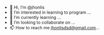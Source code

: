 - 👋 Hi, I’m @jhonlis
- 👀 I’m interested in learning to program ...
- 🌱 I’m currently learning ...
- 💞️ I’m looking to collaborate on ...
- 📫 How to reach me jhonlisdsd@gmail.com...

<!---
jhonlis/jhonlis is a ✨ special ✨ repository because its `README.md` (this file) appears on your GitHub profile.
You can click the Preview link to take a look at your changes.
--->

